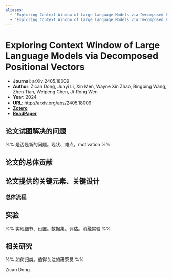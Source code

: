 ```yaml
---
aliases:
  - "Exploring Context Window of Large Language Models via Decomposed Positional Vectors"
  - "Exploring Context Window of Large Language Models via Decomposed Positional Vectors, 2024"
---
```

# Exploring Context Window of Large Language Models via Decomposed Positional Vectors

- **Journal**: arXiv:2405.18009
- **Author**: Zican Dong, Junyi Li, Xin Men, Wayne Xin Zhao, Bingbing Wang, Zhen Tian, Weipeng Chen, Ji-Rong Wen
- **Year**: 2024
- **URL**: http://arxiv.org/abs/2405.18009
- [**Zotero**](zotero://select/items/@2024ExploringContextWindowDong)
- [**ReadPaper**](https://readpaper.com/pdf-annotate/note?pdfId=2336242234137600768&noteId=2532256692708945152)

## 论文试图解决的问题

%% 是否是新的问题。现状、难点。motivation %%

## 论文的总体贡献

## 论文提供的关键元素、关键设计

### 总体流程

## 实验

%% 实现细节、设置。数据集。评估。消融实验 %%

## 相关研究

%% 如何归类。值得关注的研究员 %%

Zican Dong